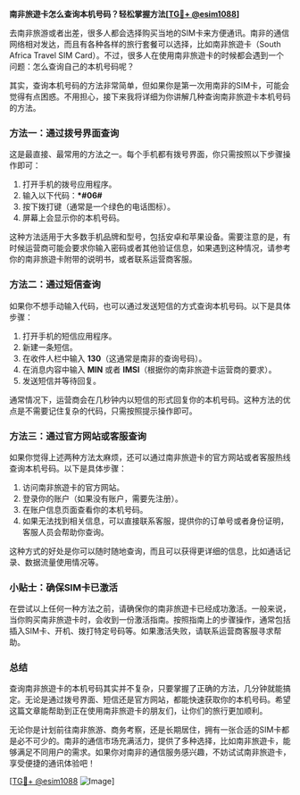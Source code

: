 **南非旅遊卡怎么查询本机号码？轻松掌握方法[[TG💪+ @esim1088](https://t.me/s/esim1088)]**

去南非旅游或者出差，很多人都会选择购买当地的SIM卡来方便通讯。南非的通信网络相对发达，而且有各种各样的旅行套餐可以选择，比如南非旅遊卡（South Africa Travel SIM Card）。不过，很多人在使用南非旅遊卡的时候都会遇到一个问题：怎么查询自己的本机号码呢？

其实，查询本机号码的方法非常简单，但如果你是第一次用南非的SIM卡，可能会觉得有点困惑。不用担心，接下来我将详细为你讲解几种查询南非旅遊卡本机号码的方法。

### 方法一：通过拨号界面查询

这是最直接、最常用的方法之一。每个手机都有拨号界面，你只需按照以下步骤操作即可：

1. 打开手机的拨号应用程序。
2. 输入以下代码：**\*#06#**
3. 按下拨打键（通常是一个绿色的电话图标）。
4. 屏幕上会显示你的本机号码。

这种方法适用于大多数手机品牌和型号，包括安卓和苹果设备。需要注意的是，有时候运营商可能会要求你输入密码或者其他验证信息，如果遇到这种情况，请参考你的南非旅遊卡附带的说明书，或者联系运营商客服。

### 方法二：通过短信查询

如果你不想手动输入代码，也可以通过发送短信的方式查询本机号码。以下是具体步骤：

1. 打开手机的短信应用程序。
2. 新建一条短信。
3. 在收件人栏中输入 **130**（这通常是南非的查询号码）。
4. 在消息内容中输入 **MIN** 或者 **IMSI**（根据你的南非旅遊卡运营商的要求）。
5. 发送短信并等待回复。

通常情况下，运营商会在几秒钟内以短信的形式回复你的本机号码。这种方法的优点是不需要记住复杂的代码，只需按照提示操作即可。

### 方法三：通过官方网站或客服查询

如果你觉得上述两种方法太麻烦，还可以通过南非旅遊卡的官方网站或者客服热线查询本机号码。以下是具体步骤：

1. 访问南非旅遊卡的官方网站。
2. 登录你的账户（如果没有账户，需要先注册）。
3. 在账户信息页面查看你的本机号码。
4. 如果无法找到相关信息，可以直接联系客服，提供你的订单号或者身份证明，客服人员会帮助你查询。

这种方式的好处是你可以随时随地查询，而且可以获得更详细的信息，比如通话记录、数据流量使用情况等。

### 小贴士：确保SIM卡已激活

在尝试以上任何一种方法之前，请确保你的南非旅遊卡已经成功激活。一般来说，当你购买南非旅遊卡时，会收到一份激活指南。按照指南上的步骤操作，通常包括插入SIM卡、开机、拨打特定号码等。如果激活失败，请联系运营商客服寻求帮助。

### 总结

查询南非旅遊卡的本机号码其实并不复杂，只要掌握了正确的方法，几分钟就能搞定。无论是通过拨号界面、短信还是官方网站，都能快速获取你的本机号码。希望这篇文章能帮助到正在使用南非旅遊卡的朋友们，让你们的旅行更加顺利。

无论你是计划前往南非旅游、商务考察，还是长期居住，拥有一张合适的SIM卡都是必不可少的。南非的通信市场充满活力，提供了多种选择，比如南非旅遊卡，能够满足不同用户的需求。如果你对南非的通信服务感兴趣，不妨试试南非旅遊卡，享受便捷的通讯体验吧！

[[TG💪+ @esim1088](https://t.me/s/esim1088) ![Image](https://i.postimg.cc/4NQfJmqS/Snipaste-2025-05-13-00-14-12.png)]